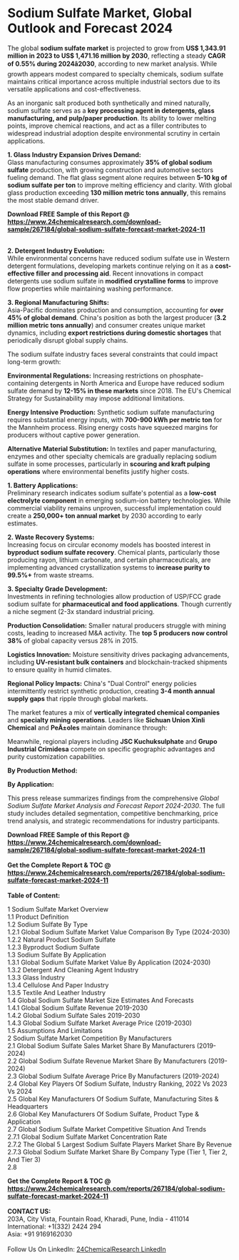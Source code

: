 <h1>Sodium Sulfate Market, Global Outlook and Forecast 2024</h1><p>The global <strong>sodium sulfate market</strong> is projected to grow from <strong>US$ 1,343.91 million in 2023 to US$ 1,471.16 million by 2030</strong>, reflecting a steady <strong>CAGR of 0.55% during 2024â2030</strong>, according to new market analysis. While growth appears modest compared to specialty chemicals, sodium sulfate maintains critical importance across multiple industrial sectors due to its versatile applications and cost-effectiveness.</p><p>As an inorganic salt produced both synthetically and mined naturally, sodium sulfate serves as a <strong>key processing agent in detergents, glass manufacturing, and pulp/paper production</strong>. Its ability to lower melting points, improve chemical reactions, and act as a filler contributes to widespread industrial adoption despite environmental scrutiny in certain applications.</p><p><strong>1. Glass Industry Expansion Drives Demand:</strong><br>
Glass manufacturing consumes approximately <strong>35% of global sodium sulfate</strong> production, with growing construction and automotive sectors fueling demand. The flat glass segment alone requires between <strong>5-10 kg of sodium sulfate per ton</strong> to improve melting efficiency and clarity. With global glass production exceeding <strong>130 million metric tons annually</strong>, this remains the most stable demand driver.</p><div><b>Download FREE Sample of this Report @ 
            <a href="https://www.24chemicalresearch.com/download-sample/267184/global-sodium-sulfate-forecast-market-2024-11">
            https://www.24chemicalresearch.com/download-sample/267184/global-sodium-sulfate-forecast-market-2024-11</a></b></div><br><p><strong>2. Detergent Industry Evolution:</strong><br>
While environmental concerns have reduced sodium sulfate use in Western detergent formulations, developing markets continue relying on it as a <strong>cost-effective filler and processing aid</strong>. Recent innovations in compact detergents use sodium sulfate in <strong>modified crystalline forms</strong> to improve flow properties while maintaining washing performance.</p><p><strong>3. Regional Manufacturing Shifts:</strong><br>
Asia-Pacific dominates production and consumption, accounting for <strong>over 45% of global demand</strong>. China's position as both the largest producer (<strong>3.2 million metric tons annually</strong>) and consumer creates unique market dynamics, including <strong>export restrictions during domestic shortages</strong> that periodically disrupt global supply chains.</p><p>The sodium sulfate industry faces several constraints that could impact long-term growth:</p><p><strong>Environmental Regulations:</strong> Increasing restrictions on phosphate-containing detergents in North America and Europe have reduced sodium sulfate demand by <strong>12-15% in these markets</strong> since 2018. The EU's Chemical Strategy for Sustainability may impose additional limitations.</p><p><strong>Energy Intensive Production:</strong> Synthetic sodium sulfate manufacturing requires substantial energy inputs, with <strong>700-900 kWh per metric ton</strong> for the Mannheim process. Rising energy costs have squeezed margins for producers without captive power generation.</p><p><strong>Alternative Material Substitution:</strong> In textiles and paper manufacturing, enzymes and other specialty chemicals are gradually replacing sodium sulfate in some processes, particularly in <strong>scouring and kraft pulping operations</strong> where environmental benefits justify higher costs.</p><p><strong>1. Battery Applications:</strong><br>
Preliminary research indicates sodium sulfate's potential as a <strong>low-cost electrolyte component</strong> in emerging sodium-ion battery technologies. While commercial viability remains unproven, successful implementation could create a <strong>250,000+ ton annual market</strong> by 2030 according to early estimates.</p><p><strong>2. Waste Recovery Systems:</strong><br>
Increasing focus on circular economy models has boosted interest in <strong>byproduct sodium sulfate recovery</strong>. Chemical plants, particularly those producing rayon, lithium carbonate, and certain pharmaceuticals, are implementing advanced crystallization systems to <strong>increase purity to 99.5%+</strong> from waste streams.</p><p><strong>3. Specialty Grade Development:</strong><br>
Investments in refining technologies allow production of USP/FCC grade sodium sulfate for <strong>pharmaceutical and food applications</strong>. Though currently a niche segment (2-3x standard industrial pricing.</p><p><strong>Production Consolidation:</strong> Smaller natural producers struggle with mining costs, leading to increased M&amp;A activity. The <strong>top 5 producers now control 38%</strong> of global capacity versus 28% in 2015.</p><p><strong>Logistics Innovation:</strong> Moisture sensitivity drives packaging advancements, including <strong>UV-resistant bulk containers</strong> and blockchain-tracked shipments to ensure quality in humid climates.</p><p><strong>Regional Policy Impacts:</strong> China's "Dual Control" energy policies intermittently restrict synthetic production, creating <strong>3-4 month annual supply gaps</strong> that ripple through global markets.</p><p>The market features a mix of <strong>vertically integrated chemical companies</strong> and <strong>specialty mining operations</strong>. Leaders like <strong>Sichuan Union Xinli Chemical</strong> and <strong>PeÃ±oles</strong> maintain dominance through:</p><p>Meanwhile, regional players including <strong>JSC Kuchuksulphate</strong> and <strong>Grupo Industrial Crimidesa</strong> compete on specific geographic advantages and purity customization capabilities.</p><p><strong>By Production Method:</strong></p><p><strong>By Application:</strong></p><p>This press release summarizes findings from the comprehensive <em>Global Sodium Sulfate Market Analysis and Forecast Report 2024-2030</em>. The full study includes detailed segmentation, competitive benchmarking, price trend analysis, and strategic recommendations for industry participants.</p><div><b>Download FREE Sample of this Report @ 
            <a href="https://www.24chemicalresearch.com/download-sample/267184/global-sodium-sulfate-forecast-market-2024-11">
            https://www.24chemicalresearch.com/download-sample/267184/global-sodium-sulfate-forecast-market-2024-11</a></b></div><br><div><b>Get the Complete Report & TOC @ 
            <a href="https://www.24chemicalresearch.com/reports/267184/global-sodium-sulfate-forecast-market-2024-11">
            https://www.24chemicalresearch.com/reports/267184/global-sodium-sulfate-forecast-market-2024-11</a></b></div><br>
            <b>Table of Content:</b><p>1 Sodium Sulfate Market Overview<br />
1.1 Product Definition<br />
1.2 Sodium Sulfate By Type<br />
1.2.1 Global Sodium Sulfate Market Value Comparison By Type (2024-2030)<br />
1.2.2 Natural Product Sodium Sulfate<br />
1.2.3 Byproduct Sodium Sulfate<br />
1.3 Sodium Sulfate By Application<br />
1.3.1 Global Sodium Sulfate Market Value By Application (2024-2030)<br />
1.3.2 Detergent And Cleaning Agent Industry<br />
1.3.3 Glass Industry<br />
1.3.4 Cellulose And Paper Industry<br />
1.3.5 Textile And Leather Industry<br />
1.4 Global Sodium Sulfate Market Size Estimates And Forecasts<br />
1.4.1 Global Sodium Sulfate Revenue 2019-2030<br />
1.4.2 Global Sodium Sulfate Sales 2019-2030<br />
1.4.3 Global Sodium Sulfate Market Average Price (2019-2030)<br />
1.5 Assumptions And Limitations<br />
2 Sodium Sulfate Market Competition By Manufacturers<br />
2.1 Global Sodium Sulfate Sales Market Share By Manufacturers (2019-2024)<br />
2.2 Global Sodium Sulfate Revenue Market Share By Manufacturers (2019-2024)<br />
2.3 Global Sodium Sulfate Average Price By Manufacturers (2019-2024)<br />
2.4 Global Key Players Of Sodium Sulfate, Industry Ranking, 2022 Vs 2023 Vs 2024<br />
2.5 Global Key Manufacturers Of Sodium Sulfate, Manufacturing Sites & Headquarters<br />
2.6 Global Key Manufacturers Of Sodium Sulfate, Product Type & Application<br />
2.7 Global Sodium Sulfate Market Competitive Situation And Trends<br />
2.7.1 Global Sodium Sulfate Market Concentration Rate<br />
2.7.2 The Global 5 Largest Sodium Sulfate Players Market Share By Revenue<br />
2.7.3 Global Sodium Sulfate Market Share By Company Type (Tier 1, Tier 2, And Tier 3)<br />
2.8 </p><div><b>Get the Complete Report & TOC @ 
            <a href="https://www.24chemicalresearch.com/reports/267184/global-sodium-sulfate-forecast-market-2024-11">
            https://www.24chemicalresearch.com/reports/267184/global-sodium-sulfate-forecast-market-2024-11</a></b></div><br><b>CONTACT US:</b><br>
            203A, City Vista, Fountain Road, Kharadi, Pune, India - 411014<br>
            International: +1(332) 2424 294<br>
            Asia: +91 9169162030 <br><br>
            Follow Us On LinkedIn: <a href="https://www.linkedin.com/company/24chemicalresearch/">24ChemicalResearch LinkedIn</a>